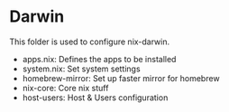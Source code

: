# Darwin 

This folder is used to configure nix-darwin. 

- apps.nix: Defines the apps to be installed
- system.nix: Set system settings 
- homebrew-mirror: Set up faster mirror for homebrew
- nix-core: Core nix stuff
- host-users: Host & Users configuration